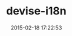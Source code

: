 ---
layout: post
title:  "devise-i18n"
repo:   "tigrish/devise-i18n"
date:   2015-02-18 17:22:53
gemurl: http://github.com/tigrish/devise-i18n
---